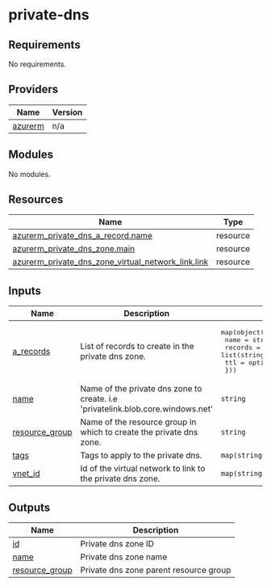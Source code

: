 # private-dns

<!-- BEGINNING OF PRE-COMMIT-TERRAFORM DOCS HOOK -->
## Requirements

No requirements.

## Providers

| Name | Version |
|------|---------|
| <a name="provider_azurerm"></a> [azurerm](#provider\_azurerm) | n/a |

## Modules

No modules.

## Resources

| Name | Type |
|------|------|
| [azurerm_private_dns_a_record.name](https://registry.terraform.io/providers/hashicorp/azurerm/latest/docs/resources/private_dns_a_record) | resource |
| [azurerm_private_dns_zone.main](https://registry.terraform.io/providers/hashicorp/azurerm/latest/docs/resources/private_dns_zone) | resource |
| [azurerm_private_dns_zone_virtual_network_link.link](https://registry.terraform.io/providers/hashicorp/azurerm/latest/docs/resources/private_dns_zone_virtual_network_link) | resource |

## Inputs

| Name | Description | Type | Default | Required |
|------|-------------|------|---------|:--------:|
| <a name="input_a_records"></a> [a\_records](#input\_a\_records) | List of records to create in the private dns zone. | <pre>map(object({<br/>    name    = string<br/>    records = list(string)<br/>    ttl     = optional(number, 300)<br/>  }))</pre> | `{}` | no |
| <a name="input_name"></a> [name](#input\_name) | Name of the private dns zone to create. i.e 'privatelink.blob.core.windows.net' | `string` | n/a | yes |
| <a name="input_resource_group"></a> [resource\_group](#input\_resource\_group) | Name of the resource group in which to create the private dns zone. | `string` | n/a | yes |
| <a name="input_tags"></a> [tags](#input\_tags) | Tags to apply to the private dns. | `map(string)` | `{}` | no |
| <a name="input_vnet_id"></a> [vnet\_id](#input\_vnet\_id) | Id of the virtual network to link to the private dns zone. | `map(string)` | `null` | no |

## Outputs

| Name | Description |
|------|-------------|
| <a name="output_id"></a> [id](#output\_id) | Private dns zone ID |
| <a name="output_name"></a> [name](#output\_name) | Private dns zone name |
| <a name="output_resource_group"></a> [resource\_group](#output\_resource\_group) | Private dns zone parent resource group |
<!-- END OF PRE-COMMIT-TERRAFORM DOCS HOOK -->
